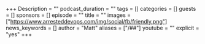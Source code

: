 +++
Description = ""
podcast_duration = ""
tags = []
categories = []
guests = []
sponsors = []
episode = ""
title = ""
images = ["https://www.arresteddevops.com/img/social/fb/friendly.png"]
news_keywords = []
author = "Matt"
aliases = ["/##"]
youtube = ""
explicit = "yes"
+++
